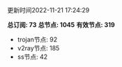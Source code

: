 更新时间2022-11-21 17:24:29

**总订阅: 73**
**总节点: 1045**
**有效节点: 319**
- trojan节点: 92
- v2ray节点: 185
- ss节点: 42
